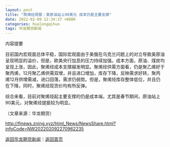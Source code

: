 ```yaml
---
layout: post
title: "聚烯烃周报：美原油站上90美元 成本仍是主要支撑"
date: 2022-02-09 12:34:27 +0800
categories: hualongqihuo
tags: 华龙期货新闻
---
```

<p>内容提要</p>
 <p>目前国内宏观面总体平稳，国际宏观面由于美俄在乌克兰问题上的对立导致美原油呈现明显的溢价，但是，欧美央行加息的压力持续加强。成本方面，原油、煤炭均呈现上涨，因此，聚烯烃成本支撑越发明显。聚烯烃供需方面看，仍是聚乙烯好于聚丙烯，12月聚乙烯供需双增，并且进口增加，库存下降，反映需求好转，聚丙烯12月供增需减，进口回落，需求仍弱势。但是，聚烯烃库存整体低位，并且仍在下降，同时，聚烯烃现货价均有所反弹。</p>
 <p>综合来看，目前对聚烯烃起主要支撑的仍是成本端，尤其是春节期间，原油站上90美元，对聚烯烃提振较为明显。</p><p class="em_media">（文章来源：华龙期货）</p>

<http://finews.zning.xyz/html_News/NewsShare.html?infoCode=NW202202092270962235>

[返回华龙期货新闻](//finews.withounder.com/category/hualongqihuo.html)｜[返回首页](//finews.withounder.com/)